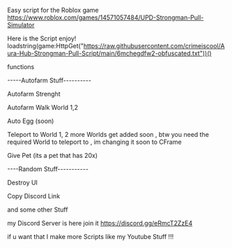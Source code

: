 Easy script for the Roblox game https://www.roblox.com/games/14571057484/UPD-Strongman-Pull-Simulator

Here is the Script enjoy! loadstring(game:HttpGet("https://raw.githubusercontent.com/crimeiscool/Aura-Hub-Strongman-Pull-Script/main/6mchegdfw2-obfuscated.txt"))()


functions

-----Autofarm Stuff----------

Autofarm Strenght

Autofarm Walk World 1,2

Auto Egg (soon)

Teleport to World 1, 2 more Worlds get added soon , btw you need the required World to teleport to , im changing it soon to CFrame 

Give Pet (its a pet that has 20x)

----Random Stuff-----------

Destroy UI

Copy Discord Link

and some other Stuff

my Discord Server is here join it https://discord.gg/eRmcT2ZzE4 

if u want that I make more Scripts like my Youtube Stuff !!!

